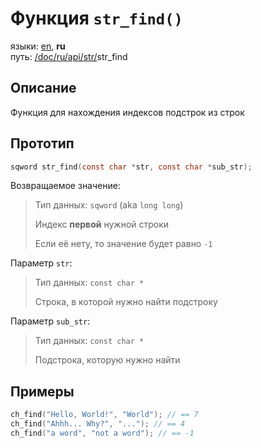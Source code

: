 # Функция `str_find()`

языки: [en](/doc/api/str/str_find.md), **ru**\
путь: [/](/README.md)[doc/](/doc/index.md)[ru/](/doc/ru/index.md)[api/](/doc/ru/api/index.md)[str/](/doc/ru/api/str/index.md)str_find

## Описание

Функция для нахождения индексов подстрок из строк

## Прототип

```c
sqword str_find(const char *str, const char *sub_str);
```

Возвращаемое значение:

> Тип данных: `sqword` (aka `long long`)
>
> Индекс **первой** нужной строки
>
> Если её нету, то значение будет равно `-1`

Параметр `str`:

> Тип данных: `const char *`
>
> Строка, в которой нужно найти подстроку

Параметр `sub_str`:

> Тип данных: `const char *`
>
> Подстрока, которую нужно найти

## Примеры

```c
ch_find("Hello, World!", "World"); // == 7
ch_find("Ahhh... Why?", "..."); // == 4
ch_find("a word", "not a word"); // == -1
```